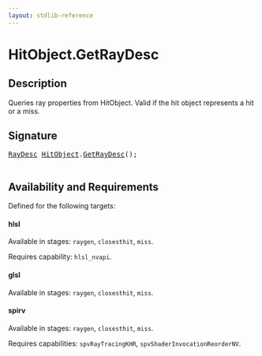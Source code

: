 ```yaml
---
layout: stdlib-reference
---
```


# HitObject\.GetRayDesc

## Description

Queries ray properties from HitObject. Valid if the hit object represents a hit or a miss.




## Signature 

<pre>
<a href="../raydesc-03/index.html" class="code_type">RayDesc</a> <a href="index.html" class="code_type">HitObject</a>.<a href="getraydesc-036.html">GetRayDesc</a>();

</pre>

## Availability and Requirements

Defined for the following targets:

#### hlsl
Available in stages: `raygen`, `closesthit`, `miss`.

Requires capability: `hlsl_nvapi`.
#### glsl
Available in stages: `raygen`, `closesthit`, `miss`.

#### spirv
Available in stages: `raygen`, `closesthit`, `miss`.

Requires capabilities: `spvRayTracingKHR`, `spvShaderInvocationReorderNV`.


